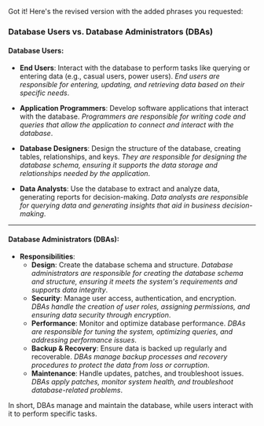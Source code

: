 Got it! Here's the revised version with the added phrases you requested:

### **Database Users vs. Database Administrators (DBAs)**

#### **Database Users**:
- **End Users**: Interact with the database to perform tasks like querying or entering data (e.g., casual users, power users). *End users are responsible for entering, updating, and retrieving data based on their specific needs*.
  
- **Application Programmers**: Develop software applications that interact with the database. *Programmers are responsible for writing code and queries that allow the application to connect and interact with the database*.

- **Database Designers**: Design the structure of the database, creating tables, relationships, and keys. *They are responsible for designing the database schema, ensuring it supports the data storage and relationships needed by the application*.

- **Data Analysts**: Use the database to extract and analyze data, generating reports for decision-making. *Data analysts are responsible for querying data and generating insights that aid in business decision-making*.

---

#### **Database Administrators (DBAs)**:
- **Responsibilities**:
  - **Design**: Create the database schema and structure. *Database administrators are responsible for creating the database schema and structure, ensuring it meets the system's requirements and supports data integrity*.
  - **Security**: Manage user access, authentication, and encryption. *DBAs handle the creation of user roles, assigning permissions, and ensuring data security through encryption*.
  - **Performance**: Monitor and optimize database performance. *DBAs are responsible for tuning the system, optimizing queries, and addressing performance issues*.
  - **Backup & Recovery**: Ensure data is backed up regularly and recoverable. *DBAs manage backup processes and recovery procedures to protect the data from loss or corruption*.
  - **Maintenance**: Handle updates, patches, and troubleshoot issues. *DBAs apply patches, monitor system health, and troubleshoot database-related problems*.

In short, DBAs manage and maintain the database, while users interact with it to perform specific tasks.
